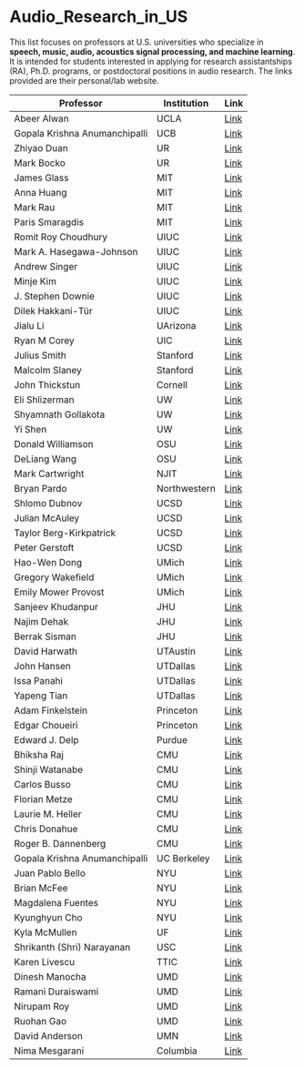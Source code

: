 # Audio\_Research\_in\_US

This list focuses on professors at U.S. universities who specialize in **speech, music, audio, acoustics signal processing, and machine learning**. It is intended for students interested in applying for research assistantships (RA), Ph.D. programs, or postdoctoral positions in audio research. The links provided are their personal/lab website.



| Professor                           | Institution            | Link                                                   |
|--------------------------------|------------------------|--------------------------------------------------------|
| Abeer Alwan                     | UCLA                   | [Link](https://www.seas.ucla.edu/spapl/index.html)        |
| Gopala Krishna Anumanchipalli   | UCB                    | [Link](https://www2.eecs.berkeley.edu/Faculty/Homepages/gopala.html) |
| Zhiyao Duan                     | UR                     | [Link](https://labsites.rochester.edu/air/index.html)     |
| Mark Bocko                      | UR                     | [Link](https://www.hajim.rochester.edu/ece/people/faculty/bocko_mark/index.html) |
| James Glass                     | MIT                    | [Link](https://www.csail.mit.edu/person/jim-glass)       |
| Anna Huang | MIT | [Link](https://czhuang.github.io/) | 
| Mark Rau | MIT | [Link](https://mta.mit.edu/person/mark-rau) |
| Paris Smaragdis                 | MIT                   | [Link](https://paris.cs.illinois.edu/)                    |
| Romit Roy Choudhury             | UIUC                   | [Link](https://croy.web.engr.illinois.edu/)               |
| Mark A. Hasegawa-Johnson        | UIUC                   | [Link](https://speechtechnology.web.illinois.edu/mark-a-hasegawa-johnson/)|
| Andrew Singer                   | UIUC                   | [Link](https://acsinger.ece.illinois.edu/)               |
| Minje Kim                       | UIUC                    | [Link](https://minjekim.com/)                  |
| J. Stephen Downie               | UIUC                   | [Link](https://ischool.illinois.edu/people/j-stephen-downie)   |
| Dilek Hakkani-Tür               | UIUC                   | [Link](https://siebelschool.illinois.edu/about/people/faculty/dilek) |
| Jialu Li    |    UArizona | [Link](https://sites.google.com/view/jialuli/) |
| Ryan M Corey | UIC | [Link](https://ece.uic.edu/profiles/corey-ryan/) |
| Julius Smith | Stanford | [Link](https://ccrma.stanford.edu/~jos/) |
| Malcolm Slaney | Stanford | [Link](https://music.stanford.edu/people/malcolm-slaney) |
| John Thickstun | Cornell | [Link](https://johnthickstun.com/) |
| Eli Shlizerman                  | UW                     | [Link](https://faculty.washington.edu/shlizee/)            |
| Shyamnath Gollakota                      | UW                    | [Link](https://homes.cs.washington.edu/~gshyam/)                  |
| Yi Shen                         | UW                     | [Link](https://sphsc.washington.edu/content/yi-shen)      |
| Donald Williamson               | OSU                    | [Link](https://the-aspire-group.github.io/index.html)    |
| DeLiang Wang                    | OSU                    | [Link](https://www.cse.ohio-state.edu/~dwang)            |
| Mark Cartwright                 | NJIT                   | [Link](https://markcartwright.com/)                      |
| Bryan Pardo                     | Northwestern           | [Link](https://bryan-pardo.github.io/)                   |
| Shlomo Dubnov                   | UCSD                   | [Link](https://music-cms.ucsd.edu/people/faculty/regular_faculty/shlomo-dubnov/index.html)                                 |
| Julian McAuley                  | UCSD                   | [Link](https://cseweb.ucsd.edu/~jmcauley/)               |
| Taylor Berg-Kirkpatrick         | UCSD                   | [Link](https://cseweb.ucsd.edu/~tberg/)                  |
| Peter Gerstoft     | UCSD                   | [Link](https://noiselab.ucsd.edu/) |
| Hao-Wen Dong       | UMich                   | [Link](https://hermandong.com/)                  |
| Gregory Wakefield               | UMich                  | [Link](https://lsa.umich.edu/appliedphysics/people/faculty/ghw.html)|
| Emily Mower Provost             | UMich                  | [Link](https://emp.engin.umich.edu/)                      |
| Sanjeev Khudanpur               | JHU                    | [Link](https://www.clsp.jhu.edu/faculty-pages/sanjeev/)  |
| Najim Dehak                     | JHU                    | [Link](https://www.clsp.jhu.edu/faculty/najim-dehak/)    |
| Berrak Sisman                   | JHU               | [Link](https://engineering.jhu.edu/faculty/berrak-sisman/)           |
| David Harwath                   | UTAustin               | [Link](https://www.cs.utexas.edu/~harwath/)              |
| John Hansen                     | UTDallas               | [Link](https://ece.utdallas.edu/staff/john-hansen/)      |
| Issa Panahi                     | UTDallas               | [Link](https://labs.utdallas.edu/ssprl/)                 |
| Yapeng Tian                      | UTDallas                    | [Link](https://www.yapengtian.com/)                  |
| Adam Finkelstein                | Princeton              | [Link](https://pixl.cs.princeton.edu/pubs-af.php?sort=a&q=finkelstein&cite=l)                       |
| Edgar Choueiri                  | Princeton              | [Link](https://3d3a.princeton.edu/people/edgar-choueiri) |
| Edward J. Delp                  | Purdue                 | [Link](https://www.cerias.purdue.edu/site/people/faculty/view/649) |
| Bhiksha Raj                     | CMU                    | [Link](http://mlsp.cs.cmu.edu/people/bhiksha/)           |
| Shinji Watanabe                 | CMU                    | [Link](https://sites.google.com/view/shinjiwatanabe)     |
| Carlos Busso                    | CMU               | [Link](https://carlosbusso.com/)            |
| Florian Metze                   | CMU                    | [Link](https://www.cs.cmu.edu/~fmetze/interACT/Home.html)|
| Laurie M. Heller                | CMU                    | [Link](https://www.auditorylab.org/)                     |
| Chris Donahue                   | CMU                    | [Link](https://chrisdonahue.com/)                         |
| Roger B. Dannenberg             | CMU                    | [Link](https://www.cs.cmu.edu/~rbd/)                      |
| Gopala Krishna Anumanchipalli  | UC Berkeley                    | [Link](https://www2.eecs.berkeley.edu/Faculty/Homepages/gopala.html)                      |
| Juan Pablo Bello                | NYU                    | [Link](https://engineering.nyu.edu/faculty/juan-pablo-bello) |
| Brian McFee | NYU | [Link](https://brianmcfee.net/) |
| Magdalena Fuentes               | NYU                    | [Link](https://steinhardt.nyu.edu/people/magdalena-fuentes) |
| Kyunghyun Cho                   | NYU                    | [Link](https://kyunghyuncho.me/)                          |
| Kyla McMullen                   | UF                     | [Link](https://kylamcmullen.com/)                         |
| Shrikanth (Shri) Narayanan      | USC                    | [Link](https://sail.usc.edu/people/shri.html)              |
| Karen Livescu                   | TTIC                   | [Link](https://home.ttic.edu/~klivescu/)                   |
| Dinesh Manocha                  | UMD                    | [Link](https://www.cs.umd.edu/people/dmanocha)             |
| Ramani Duraiswami               | UMD                    | [Link](https://users.umiacs.umd.edu/~ramani/)              |
| Nirupam Roy                     | UMD                    | [Link](https://icosmos.cs.umd.edu/)                       |
| Ruohan Gao | UMD | [Link](https://ruohangao.github.io/) |
| David Anderson                  | UMN                    | [Link](https://scse.d.umn.edu/faculty-staff/david-anderson) |
| Nima Mesgarani                  | Columbia               | [Link](http://nima.ee.columbia.edu/)                       |